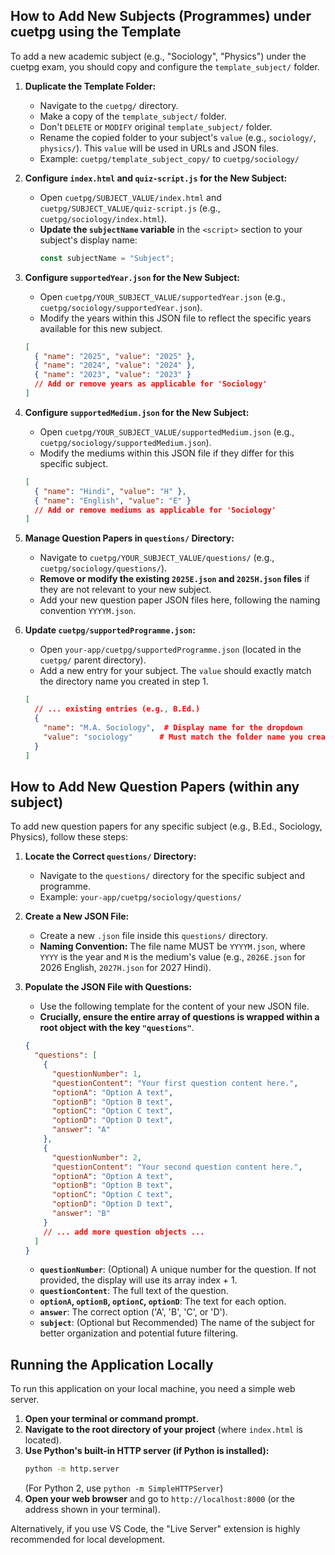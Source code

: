 ## How to Add New Subjects (Programmes) under cuetpg using the Template

To add a new academic subject (e.g., "Sociology", "Physics") under the cuetpg exam, you should copy and configure the `template_subject/` folder.

1.  **Duplicate the Template Folder:**

    - Navigate to the `cuetpg/` directory.
    - Make a copy of the `template_subject/` folder.
    - Don't `DELETE` or `MODIFY` original `template_subject/` folder.
    - Rename the copied folder to your subject's `value` (e.g., `sociology/`, `physics/`). This `value` will be used in URLs and JSON files.
    - Example: `cuetpg/template_subject_copy/` to `cuetpg/sociology/`

2.  **Configure `index.html` and `quiz-script.js` for the New Subject:**

    - Open `cuetpg/SUBJECT_VALUE/index.html` and `cuetpg/SUBJECT_VALUE/quiz-script.js` (e.g., `cuetpg/sociology/index.html`).
    - **Update the `subjectName` variable** in the `<script>` section to your subject's display name:
      ```javascript
      const subjectName = "Subject";
      ```

3.  **Configure `supportedYear.json` for the New Subject:**

    - Open `cuetpg/YOUR_SUBJECT_VALUE/supportedYear.json` (e.g., `cuetpg/sociology/supportedYear.json`).
    - Modify the years within this JSON file to reflect the specific years available for this new subject.

    ```json
    [
      { "name": "2025", "value": "2025" },
      { "name": "2024", "value": "2024" },
      { "name": "2023", "value": "2023" }
      // Add or remove years as applicable for 'Sociology'
    ]
    ```

4.  **Configure `supportedMedium.json` for the New Subject:**

    - Open `cuetpg/YOUR_SUBJECT_VALUE/supportedMedium.json` (e.g., `cuetpg/sociology/supportedMedium.json`).
    - Modify the mediums within this JSON file if they differ for this specific subject.

    ```json
    [
      { "name": "Hindi", "value": "H" },
      { "name": "English", "value": "E" }
      // Add or remove mediums as applicable for 'Sociology'
    ]
    ```

5.  **Manage Question Papers in `questions/` Directory:**

    - Navigate to `cuetpg/YOUR_SUBJECT_VALUE/questions/` (e.g., `cuetpg/sociology/questions/`).
    - **Remove or modify the existing `2025E.json` and `2025H.json` files** if they are not relevant to your new subject.
    - Add your new question paper JSON files here, following the naming convention `YYYYM.json`.

6.  **Update `cuetpg/supportedProgramme.json`:**
    - Open `your-app/cuetpg/supportedProgramme.json` (located in the `cuetpg/` parent directory).
    - Add a new entry for your subject. The `value` should exactly match the directory name you created in step 1.
    ```json
    [
      // ... existing entries (e.g., B.Ed.)
      {
        "name": "M.A. Sociology",  # Display name for the dropdown
        "value": "sociology"      # Must match the folder name you created
      }
    ]
    ```

## How to Add New Question Papers (within any subject)

To add new question papers for any specific subject (e.g., B.Ed., Sociology, Physics), follow these steps:

1.  **Locate the Correct `questions/` Directory:**

    - Navigate to the `questions/` directory for the specific subject and programme.
    - Example: `your-app/cuetpg/sociology/questions/`

2.  **Create a New JSON File:**

    - Create a new `.json` file inside this `questions/` directory.
    - **Naming Convention:** The file name MUST be `YYYYM.json`, where `YYYY` is the year and `M` is the medium's value (e.g., `2026E.json` for 2026 English, `2027H.json` for 2027 Hindi).

3.  **Populate the JSON File with Questions:**

    - Use the following template for the content of your new JSON file.
    - **Crucially, ensure the entire array of questions is wrapped within a root object with the key `"questions"`**.

    ```json
    {
      "questions": [
        {
          "questionNumber": 1,
          "questionContent": "Your first question content here.",
          "optionA": "Option A text",
          "optionB": "Option B text",
          "optionC": "Option C text",
          "optionD": "Option D text",
          "answer": "A"
        },
        {
          "questionNumber": 2,
          "questionContent": "Your second question content here.",
          "optionA": "Option A text",
          "optionB": "Option B text",
          "optionC": "Option C text",
          "optionD": "Option D text",
          "answer": "B"
        }
        // ... add more question objects ...
      ]
    }
    ```

    - **`questionNumber`**: (Optional) A unique number for the question. If not provided, the display will use its array index + 1.
    - **`questionContent`**: The full text of the question.
    - **`optionA`, `optionB`, `optionC`, `optionD`**: The text for each option.
    - **`answer`**: The correct option ('A', 'B', 'C', or 'D').
    - **`subject`**: (Optional but Recommended) The name of the subject for better organization and potential future filtering.

## Running the Application Locally

To run this application on your local machine, you need a simple web server.

1.  **Open your terminal or command prompt.**
2.  **Navigate to the root directory of your project** (where `index.html` is located).
3.  **Use Python's built-in HTTP server (if Python is installed):**
    ```bash
    python -m http.server
    ```
    (For Python 2, use `python -m SimpleHTTPServer`)
4.  **Open your web browser** and go to `http://localhost:8000` (or the address shown in your terminal).

Alternatively, if you use VS Code, the "Live Server" extension is highly recommended for local development.
